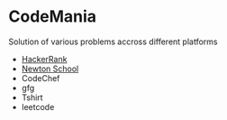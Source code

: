 # CodeMania
Solution of various problems accross different platforms
* <a href="/hackerrank">HackerRank</a>
* <a href="/newtonSchool">Newton School</a>
* CodeChef
* gfg
 * Tshirt 
* leetcode

